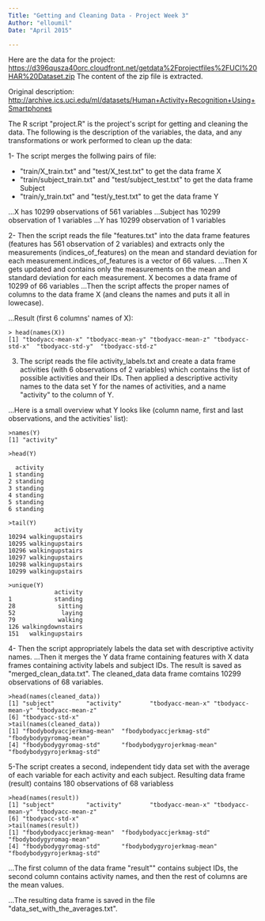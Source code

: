 ```yaml
---
Title: "Getting and Cleaning Data - Project Week 3"
Author: "elloumil"
Date: "April 2015"

---
```


Here are the data for the project: 
https://d396qusza40orc.cloudfront.net/getdata%2Fprojectfiles%2FUCI%20HAR%20Dataset.zip
The content of the zip file is extracted.

Original description: http://archive.ics.uci.edu/ml/datasets/Human+Activity+Recognition+Using+Smartphones

The R script "project.R" is the project's script for getting and cleaning the data. The following is the description of  the variables, the data, and any transformations or work performed to clean up the data:

1- The script merges the follwing pairs of file:

- "train/X_train.txt" and "test/X_test.txt" to get the data frame X
- "train/subject_train.txt" and "test/subject_test.txt" to get the data frame Subject
- "train/y_train.txt" and "test/y_test.txt" to get the data frame Y

...X has 10299 observations of 561 variables
...Subject has 10299 observation of 1 variables
...Y has 10299 observation of 1 variables

2- Then the script reads the file "features.txt" into the data frame features (features has 561 observation of 2 variables) and extracts only the measurements (indices_of_features) on the mean and standard deviation for each measurement.indices_of_features is a vector of 66 values.
...Then X gets updated and contains only the measurements on the mean and standard deviation for each measurement. X becomes a data frame of 10299 of 66 variables
...Then the script affects the proper names of columns to the data frame X (and cleans the names and puts it all in lowecase).

...Result (first 6 columns' names of X):
```
> head(names(X))
[1] "tbodyacc-mean-x" "tbodyacc-mean-y" "tbodyacc-mean-z" "tbodyacc-std-x"  "tbodyacc-std-y"  "tbodyacc-std-z" 
```

3. The script reads the file activity_labels.txt and create a data frame activities (with 6 observations of 2 variables) which contains the list of possible activities and their IDs.
Then applied a descriptive activity names to the data set Y for the names of activities, and a name "activity" to the column of Y.

...Here is a small overview what Y looks like (column name, first and last observations, and the activities' list):

```
>names(Y)
[1] "activity"

>head(Y)

  activity
1 standing
2 standing
3 standing
4 standing
5 standing
6 standing

>tail(Y)
             activity
10294 walkingupstairs
10295 walkingupstairs
10296 walkingupstairs
10297 walkingupstairs
10298 walkingupstairs
10299 walkingupstairs

>unique(Y)
             activity
1            standing
28            sitting
52             laying
79            walking
126 walkingdownstairs
151   walkingupstairs
```

4- Then the script appropriately labels the data set with descriptive activity names.
...Then it merges the Y data frame containing features with X data frames containing activity labels and subject IDs. The result is saved as "merged_clean_data.txt". The cleaned_data data frame comtains 10299 observations of 68 variables.

```
>head(names(cleaned_data))
[1] "subject"         "activity"        "tbodyacc-mean-x" "tbodyacc-mean-y" "tbodyacc-mean-z"
[6] "tbodyacc-std-x" 
>tail(names(cleaned_data))
[1] "fbodybodyaccjerkmag-mean"  "fbodybodyaccjerkmag-std"   "fbodybodygyromag-mean"    
[4] "fbodybodygyromag-std"      "fbodybodygyrojerkmag-mean" "fbodybodygyrojerkmag-std"
```

5-The script creates a second, independent tidy data set with the average of each variable for each activity and each subject.
Resulting data frame (result) contains 180 observations of 68 variabless

```
>head(names(result))
[1] "subject"         "activity"        "tbodyacc-mean-x" "tbodyacc-mean-y" "tbodyacc-mean-z"
[6] "tbodyacc-std-x" 
>tail(names(result))
[1] "fbodybodyaccjerkmag-mean"  "fbodybodyaccjerkmag-std"   "fbodybodygyromag-mean"    
[4] "fbodybodygyromag-std"      "fbodybodygyrojerkmag-mean" "fbodybodygyrojerkmag-std"
```
...The first column of the data frame "result"" contains subject IDs, the second column contains activity names, and then the rest of columns are the mean values.

...The resulting data frame is saved in the file "data_set_with_the_averages.txt".
